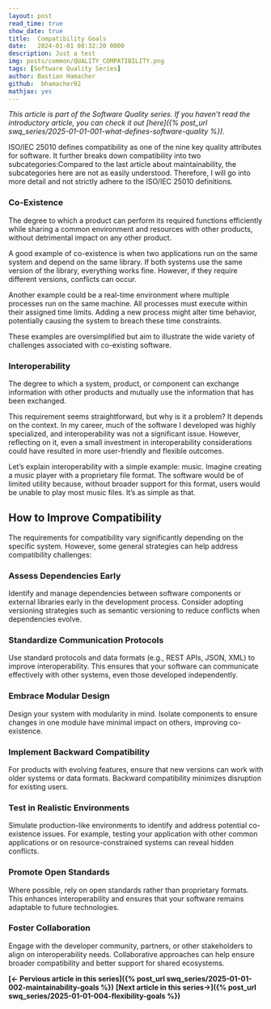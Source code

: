 ```yaml
---
layout: post
read_time: true
show_date: true
title:  Compatibility Goals
date:   2024-01-01 08:32:20 0000
description: Just a test
img: posts/common/QUALITY_COMPATIBILITY.png 
tags: [Software Quality Series]
author: Bastian Hamacher
github:  bhamacher92
mathjax: yes
---
```


*This article is part of the Software Quality series. If you haven’t read the introductory article, you can check it out [here]({% post_url swq_series/2025-01-01-001-what-defines-software-quality %}).*

ISO/IEC 25010 defines compatibility as one of the nine key quality attributes for software. It further breaks down compatibility into two subcategories:Compared to the last article about maintainability, the subcategories here are not as easily understood. Therefore, I will go into more detail and not strictly adhere to the ISO/IEC 25010 definitions.

### Co-Existence

The degree to which a product can perform its required functions efficiently while sharing a common environment and resources with other products, without detrimental impact on any other product.

A good example of co-existence is when two applications run on the same system and depend on the same library. If both systems use the same version of the library, everything works fine. However, if they require different versions, conflicts can occur.

Another example could be a real-time environment where multiple processes run on the same machine. All processes must execute within their assigned time limits. Adding a new process might alter time behavior, potentially causing the system to breach these time constraints.

These examples are oversimplified but aim to illustrate the wide variety of challenges associated with co-existing software.

### Interoperability

The degree to which a system, product, or component can exchange information with other products and mutually use the information that has been exchanged.

This requirement seems straightforward, but why is it a problem? It depends on the context. In my career, much of the software I developed was highly specialized, and interoperability was not a significant issue. However, reflecting on it, even a small investment in interoperability considerations could have resulted in more user-friendly and flexible outcomes.

Let’s explain interoperability with a simple example: music. Imagine creating a music player with a proprietary file format. The software would be of limited utility because, without broader support for this format, users would be unable to play most music files. It’s as simple as that.

## How to Improve Compatibility

The requirements for compatibility vary significantly depending on the specific system. However, some general strategies can help address compatibility challenges:

### Assess Dependencies Early

Identify and manage dependencies between software components or external libraries early in the development process. Consider adopting versioning strategies such as semantic versioning to reduce conflicts when dependencies evolve.

### Standardize Communication Protocols

Use standard protocols and data formats (e.g., REST APIs, JSON, XML) to improve interoperability. This ensures that your software can communicate effectively with other systems, even those developed independently.

### Embrace Modular Design

Design your system with modularity in mind. Isolate components to ensure changes in one module have minimal impact on others, improving co-existence.

### Implement Backward Compatibility

For products with evolving features, ensure that new versions can work with older systems or data formats. Backward compatibility minimizes disruption for existing users.

### Test in Realistic Environments

Simulate production-like environments to identify and address potential co-existence issues. For example, testing your application with other common applications or on resource-constrained systems can reveal hidden conflicts.

### Promote Open Standards

Where possible, rely on open standards rather than proprietary formats. This enhances interoperability and ensures that your software remains adaptable to future technologies.

### Foster Collaboration

Engage with the developer community, partners, or other stakeholders to align on interoperability needs. Collaborative approaches can help ensure broader compatibility and better support for shared ecosystems.

**[<- Pervious article in this series]({% post_url swq_series/2025-01-01-002-maintainability-goals %})**      **[Next article in this series->]({% post_url swq_series/2025-01-01-004-flexibility-goals %})** 